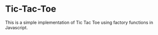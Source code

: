 # Tic-Tac-Toe
This is a simple implementation of Tic Tac Toe using factory functions in Javascript.
